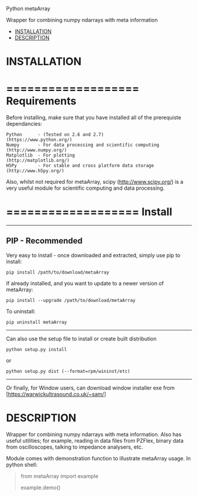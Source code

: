 Python metaArray

Wrapper for combining numpy ndarrays with meta information

- [INSTALLATION](#installation)
- [DESCRIPTION](#description)

# INSTALLATION

===================
Requirements
===================

Before installing, make sure that you have installed all of the prerequiste dependancies:

	Python 		- (Tested on 2.6 and 2.7)							(https://www.python.org/)
	Numpy		- For data processing and scientific computing		(http://www.numpy.org/)
	Matplotlib	- For plotting										(http://matplotlib.org/)
	H5Py		- For stable and cross platform data storage		(http://www.h5py.org/)

Also, whilst not required for metaArray, scipy (http://www.scipy.org/) is a very useful
module for scientific computing and data processing.

===================
Install
===================

-----------------------
PIP - Recommended
-----------------------

Very easy to install - once downloaded and extracted, simply use pip to install:

	pip install /path/to/download/metaArray

If already installed, and you want to update to a newer version of metaArray:

	pip install --upgrade /path/to/download/metaArray

To uninstall:

	pip uninstall metaArray

-----------------------

Can also use the setup file to install or create built distribution

	python setup.py install

or 

	python setup.py dist (--format=rpm/wininst/etc)

----------------------

Or finally, for Window users, can download window installer exe from [https://warwickultrasound.co.uk/~sam/]


# DESCRIPTION

Wrapper for combining numpy ndarrays with meta information. Also has useful utilities;
for example, reading in data files from PZFlex, binary data from oscilloscopes, talking
to impedance analysers, etc. 

Module comes with demonstration function to illustrate metaArray usage. In python shell:

> from metaArray import example
>
> example.demo()

